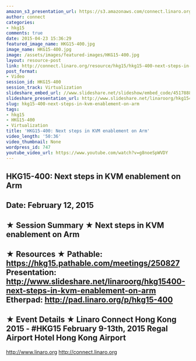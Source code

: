```yaml
---
amazon_s3_presentation_url: https://s3.amazonaws.com/connect.linaro.org/hkg15/Videos/02-12-Thursday/HKG15-400.pdf
author: connect
categories:
- hkg15
comments: true
date: 2015-04-23 15:36:29
featured_image_name: HKG15-400.jpg
image_name: HKG15-400.jpg
image: /assets/images/featured-images/HKG15-400.jpg
layout: resource-post
link: http://connect.linaro.org/resource/hkg15/hkg15-400-next-steps-in-kvm-enablement-on-arm/
post_format:
- Video
session_id: HKG15-400
session_track: Virtualization
slideshare_embed_url: //www.slideshare.net/slideshow/embed_code/45178884
slideshare_presentation_url: http://www.slideshare.net/linaroorg/hkg15400-next-steps-in-kvm-enablement-on-arm
slug: hkg15-400-next-steps-in-kvm-enablement-on-arm
tags:
- hkg15
- HKG15-400
- Virtualization
title: 'HKG15-400: Next steps in KVM enablement on Arm'
video_length: '50:36'
video_thumbnail: None
wordpress_id: 747
youtube_video_url: https://www.youtube.com/watch?v=g8noeSpWVDY
---
```


HKG15-400: Next steps in KVM enablement on Arm
---------------------------------------------------
Date:  February 12, 2015
---------------------------------------------------
★ Session Summary ★
Next steps in KVM enablement on Arm
--------------------------------------------------
★ Resources ★
Pathable:  https://hkg15.pathable.com/meetings/250827
Presentation:  http://www.slideshare.net/linaroorg/hkg15400-next-steps-in-kvm-enablement-on-arm Etherpad:   http://pad.linaro.org/p/hkg15-400
---------------------------------------------------
★ Event Details ★
Linaro Connect Hong Kong 2015 - #HKG15
February 9-13th, 2015
Regal  Airport Hotel Hong Kong Airport
---------------------------------------------------
http://www.linaro.org
http://connect.linaro.org

